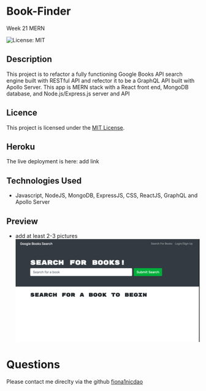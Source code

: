 # Book-Finder
Week 21 MERN

![License: MIT](<https://img.shields.io/badge/License-MIT-yellow.svg>)
## Description
This project is to refactor a fully functioning Google Books API search engine built with RESTful API and refector it to be a GraphQL API built with Apollo Server. This app is MERN stack with a React front end, MongoDB database, and Node.js/Express.js server and API
## Licence 
 This project is licensed under the [MIT License](https://opensource.org/licenses/MIT).

## Heroku
The live deployment is here: add link 

## Technologies Used
- Javascript, NodeJS, MongoDB, ExpressJS, CSS, ReactJS, GraphQL and Apollo Server

## Preview 
- add at least 2-3 pictures
![homepage](./images/homepage.png)


# Questions 
Please contact me direclty via the github [fiona1nicdao](<https://github.com/fiona1nicdao>) 